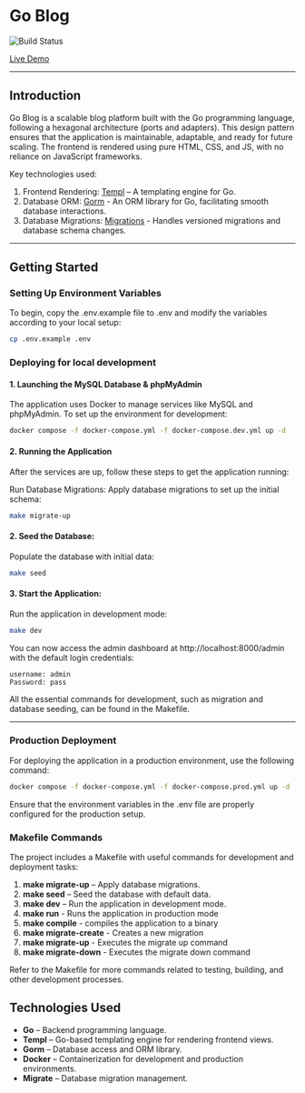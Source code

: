 # Go Blog

![Build Status](https://github.com/wkdwilliams/go-blog/actions/workflows/<workflow_file>.yml/badge.svg)

[Live Demo](https://lewiswilliams.info/)

---

## Introduction

Go Blog is a scalable blog platform built with the Go programming language, following a hexagonal architecture (ports and adapters). This design pattern ensures that the application is maintainable, adaptable, and ready for future scaling. The frontend is rendered using pure HTML, CSS, and JS, with no reliance on JavaScript frameworks.

Key technologies used:

1. Frontend Rendering: [Templ](https://templ.guide/) – A templating engine for Go.
2. Database ORM: [Gorm](https://gorm.io/) - An ORM library for Go, facilitating smooth database interactions.
3. Database Migrations: [Migrations](https://github.com/golang-migrate/migrate) - Handles versioned migrations and database schema changes.

---

## Getting Started

### Setting Up Environment Variables

To begin, copy the .env.example file to .env and modify the variables according to your local setup:

```bash
cp .env.example .env
```

### Deploying for local development

#### 1. Launching the MySQL Database & phpMyAdmin

The application uses Docker to manage services like MySQL and phpMyAdmin. To set up the environment for development:

```bash
docker compose -f docker-compose.yml -f docker-compose.dev.yml up -d
```

#### 2. Running the Application

After the services are up, follow these steps to get the application running:

Run Database Migrations:
Apply database migrations to set up the initial schema:

```bash
make migrate-up
```

#### 2. Seed the Database:

Populate the database with initial data:

```bash
make seed
```

#### 3. Start the Application:

Run the application in development mode:

```bash
make dev
```

You can now access the admin dashboard at http://localhost:8000/admin with the default login credentials:

```
username: admin
Password: pass
```

All the essential commands for development, such as migration and database seeding, can be found in the Makefile.

---

### Production Deployment

For deploying the application in a production environment, use the following command:

```bash
docker compose -f docker-compose.yml -f docker-compose.prod.yml up -d
```

Ensure that the environment variables in the .env file are properly configured for the production setup.

### Makefile Commands

The project includes a Makefile with useful commands for development and deployment tasks:

1. **make migrate-up** – Apply database migrations.
2. **make seed** – Seed the database with default data.
3. **make dev** – Run the application in development mode.
4. **make run** - Runs the application in production mode
5. **make compile** - compiles the application to a binary
6. **make migrate-create** - Creates a new migration
7. **make migrate-up** - Executes the migrate up command
8. **make migrate-down** - Executes the migrate down command

Refer to the Makefile for more commands related to testing, building, and other development processes.

## Technologies Used

-   **Go** – Backend programming language.
-   **Templ** – Go-based templating engine for rendering frontend views.
-   **Gorm** – Database access and ORM library.
-   **Docker** – Containerization for development and production environments.
-   **Migrate** – Database migration management.
